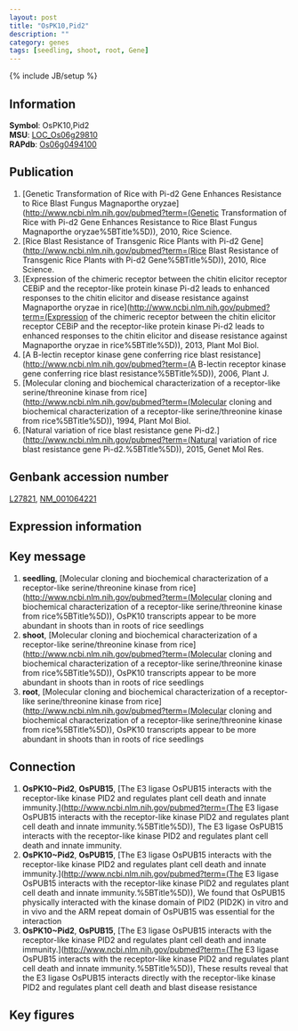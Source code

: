 ```yaml
---
layout: post
title: "OsPK10,Pid2"
description: ""
category: genes
tags: [seedling, shoot, root, Gene]
---
```

{% include JB/setup %}

## Information
__Symbol__: OsPK10,Pid2  
__MSU__: [LOC_Os06g29810](http://rice.plantbiology.msu.edu/cgi-bin/ORF_infopage.cgi?orf=LOC_Os06g29810)  
__RAPdb__: [Os06g0494100](http://rapdb.dna.affrc.go.jp/viewer/gbrowse_details/irgsp1?name=Os06g0494100)  

## Publication
1. [Genetic Transformation of Rice with Pi-d2 Gene Enhances Resistance to Rice Blast Fungus Magnaporthe oryzae](http://www.ncbi.nlm.nih.gov/pubmed?term=(Genetic Transformation of Rice with Pi-d2 Gene Enhances Resistance to Rice Blast Fungus Magnaporthe oryzae%5BTitle%5D)), 2010, Rice Science.
2. [Rice Blast Resistance of Transgenic Rice Plants with Pi-d2 Gene](http://www.ncbi.nlm.nih.gov/pubmed?term=(Rice Blast Resistance of Transgenic Rice Plants with Pi-d2 Gene%5BTitle%5D)), 2010, Rice Science.
3. [Expression of the chimeric receptor between the chitin elicitor receptor CEBiP and the receptor-like protein kinase Pi-d2 leads to enhanced responses to the chitin elicitor and disease resistance against Magnaporthe oryzae in rice](http://www.ncbi.nlm.nih.gov/pubmed?term=(Expression of the chimeric receptor between the chitin elicitor receptor CEBiP and the receptor-like protein kinase Pi-d2 leads to enhanced responses to the chitin elicitor and disease resistance against Magnaporthe oryzae in rice%5BTitle%5D)), 2013, Plant Mol Biol.
4. [A B-lectin receptor kinase gene conferring rice blast resistance](http://www.ncbi.nlm.nih.gov/pubmed?term=(A B-lectin receptor kinase gene conferring rice blast resistance%5BTitle%5D)), 2006, Plant J.
5. [Molecular cloning and biochemical characterization of a receptor-like serine/threonine kinase from rice](http://www.ncbi.nlm.nih.gov/pubmed?term=(Molecular cloning and biochemical characterization of a receptor-like serine/threonine kinase from rice%5BTitle%5D)), 1994, Plant Mol Biol.
6. [Natural variation of rice blast resistance gene Pi-d2.](http://www.ncbi.nlm.nih.gov/pubmed?term=(Natural variation of rice blast resistance gene Pi-d2.%5BTitle%5D)), 2015, Genet Mol Res.

## Genbank accession number
[L27821](http://www.ncbi.nlm.nih.gov/nuccore/L27821), [NM_001064221](http://www.ncbi.nlm.nih.gov/nuccore/NM_001064221)

## Expression information

## Key message
1. __seedling__, [Molecular cloning and biochemical characterization of a receptor-like serine/threonine kinase from rice](http://www.ncbi.nlm.nih.gov/pubmed?term=(Molecular cloning and biochemical characterization of a receptor-like serine/threonine kinase from rice%5BTitle%5D)),  OsPK10 transcripts appear to be more abundant in shoots than in roots of rice seedlings
2. __shoot__, [Molecular cloning and biochemical characterization of a receptor-like serine/threonine kinase from rice](http://www.ncbi.nlm.nih.gov/pubmed?term=(Molecular cloning and biochemical characterization of a receptor-like serine/threonine kinase from rice%5BTitle%5D)),  OsPK10 transcripts appear to be more abundant in shoots than in roots of rice seedlings
3. __root__, [Molecular cloning and biochemical characterization of a receptor-like serine/threonine kinase from rice](http://www.ncbi.nlm.nih.gov/pubmed?term=(Molecular cloning and biochemical characterization of a receptor-like serine/threonine kinase from rice%5BTitle%5D)),  OsPK10 transcripts appear to be more abundant in shoots than in roots of rice seedlings

## Connection
1. __OsPK10~Pid2__, __OsPUB15__, [The E3 ligase OsPUB15 interacts with the receptor-like kinase PID2 and regulates plant cell death and innate immunity.](http://www.ncbi.nlm.nih.gov/pubmed?term=(The E3 ligase OsPUB15 interacts with the receptor-like kinase PID2 and regulates plant cell death and innate immunity.%5BTitle%5D)), The E3 ligase OsPUB15 interacts with the receptor-like kinase PID2 and regulates plant cell death and innate immunity.
2. __OsPK10~Pid2__, __OsPUB15__, [The E3 ligase OsPUB15 interacts with the receptor-like kinase PID2 and regulates plant cell death and innate immunity.](http://www.ncbi.nlm.nih.gov/pubmed?term=(The E3 ligase OsPUB15 interacts with the receptor-like kinase PID2 and regulates plant cell death and innate immunity.%5BTitle%5D)),  We found that OsPUB15 physically interacted with the kinase domain of PID2 (PID2K) in vitro and in vivo and the ARM repeat domain of OsPUB15 was essential for the interaction
3. __OsPK10~Pid2__, __OsPUB15__, [The E3 ligase OsPUB15 interacts with the receptor-like kinase PID2 and regulates plant cell death and innate immunity.](http://www.ncbi.nlm.nih.gov/pubmed?term=(The E3 ligase OsPUB15 interacts with the receptor-like kinase PID2 and regulates plant cell death and innate immunity.%5BTitle%5D)), These results reveal that the E3 ligase OsPUB15 interacts directly with the receptor-like kinase PID2 and regulates plant cell death and blast disease resistance

## Key figures


